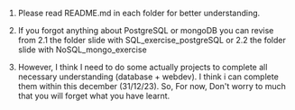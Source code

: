 1. Please read README.md in each folder for better understanding.
2. If you forgot anything about PostgreSQL or mongoDB you can revise from 
    2.1 the folder slide with SQL_exercise_postgreSQL or 
    2.2 the folder slide with  NoSQL_mongo_exercise

3. However, I think I need to do some actually projects to complete all necessary understanding
   (database + webdev). I think i can complete them within this december (31/12/23).
   So, For now, Don't worry to much that you will forget what you have learnt. 
